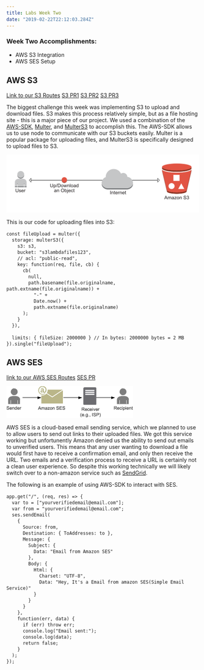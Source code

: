 ```yaml
---
title: Labs Week Two
date: "2019-02-22T22:12:03.284Z"
---
```


### Week Two Accomplishments:

- AWS S3 Integration
- AWS SES Setup

## AWS S3

[Link to our S3 Routes](https://github.com/Lambda-School-Labs/labs10-big-files/blob/master/lambdafiles/routes/api/s3.js "S3 Routes")
[S3 PR1](https://github.com/Lambda-School-Labs/labs10-big-files/pull/39)
[S3 PR2](https://github.com/Lambda-School-Labs/labs10-big-files/pull/40)
[S3 PR3](https://github.com/Lambda-School-Labs/labs10-big-files/pull/45)

The biggest challenge this week was implementing S3 to upload and download files. S3 makes this process relatively simple, but as a file hosting site - this is a major piece of our project. We used a combination of the [AWS-SDK](https://aws.amazon.com/sdk-for-node-js/), [Multer](https://www.npmjs.com/package/multer), and [MulterS3](https://www.npmjs.com/package/multer-s3) to accomplish this. The AWS-SDK allows us to use node to communicate with our S3 buckets easily. Multer is a popular package for uploading files, and MulterS3 is specifically designed to upload files to S3.

![AWS](S3.png)

This is our code for uploading files into S3:

    const fileUpload = multer({
      storage: multerS3({
        s3: s3,
        bucket: "s3lambdafiles123",
        // acl: "public-read",
        key: function(req, file, cb) {
          cb(
            null,
            path.basename(file.originalname, path.extname(file.originalname)) +
              "-" +
              Date.now() +
              path.extname(file.originalname)
          );
        }
      }),

      limits: { fileSize: 2000000 } // In bytes: 2000000 bytes = 2 MB
    }).single("fileUpload");

## AWS SES

[link to our AWS SES Routes](https://github.com/Lambda-School-Labs/labs10-big-files/blob/master/lambdafiles/routes/api/ses.js)
[SES PR](https://github.com/Lambda-School-Labs/labs10-big-files/pull/51)

![SES](SES.png)

AWS SES is a cloud-based email sending service, which we planned to use to allow users to send out links to their uploaded files. We got this service working but unfortunently Amazon denied us the ability to send out emails to unverified users. This means that any user wanting to download a file would first have to receive a confirmation email, and only then receive the URL. Two emails and a verification process to receive a URL is certainly not a clean user experience. So despite this working technically we will likely switch over to a non-amazon service such as [SendGrid](https://sendgrid.com/).

The following is an example of using AWS-SDK to interact with SES.

    app.get("/", (req, res) => {
      var to = ["yourverifiedemail@email.com"];
      var from = "yourverifiedemail@email.com";
      ses.sendEmail(
        {
          Source: from,
          Destination: { ToAddresses: to },
          Message: {
            Subject: {
              Data: "Email from Amazon SES"
            },
            Body: {
              Html: {
                Charset: "UTF-8",
                Data: "Hey, It's a Email from amazon SES(Simple Email Service)"
              }
            }
          }
        },
        function(err, data) {
          if (err) throw err;
          console.log("Email sent:");
          console.log(data);
          return false;
        }
      );
    });
